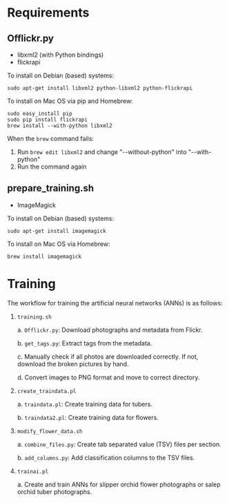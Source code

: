 # Requirements

## Offlickr.py

* libxml2 (with Python bindings)
* flickrapi

To install on Debian (based) systems:

    sudo apt-get install libxml2 python-libxml2 python-flickrapi

To install on Mac OS via pip and Homebrew:

    sudo easy_install pip
    sudo pip install flickrapi
    brew install --with-python libxml2

When the `brew` command fails:

1. Run `brew edit libxml2` and change "--without-python" into "--with-python"
2. Run the command again


## prepare_training.sh

* ImageMagick

To install on Debian (based) systems:

    sudo apt-get install imagemagick

To install on Mac OS via Homebrew:

    brew install imagemagick

# Training

The workflow for training the artificial neural networks (ANNs) is as follows:

1. `training.sh`

   a. `Offlickr.py`: Download photographs and metadata from Flickr.

   b. `get_tags.py`: Extract tags from the metadata.

   c. Manually check if all photos are downloaded correctly. If not,
      download the broken pictures by hand.

   d. Convert images to PNG format and move to correct directory.

2. `create_traindata.pl`

   a. `traindata.pl`: Create training data for tubers.

   b. `traindata2.pl`: Create training data for flowers.

3. `modify_flower_data.sh`

   a. `combine_files.py`: Create tab separated value (TSV) files per section.

   b. `add_columns.py`: Add classification columns to the TSV files.

4. `trainai.pl`

   a. Create and train ANNs for slipper orchid flower photographs or salep
      orchid tuber photographs.
